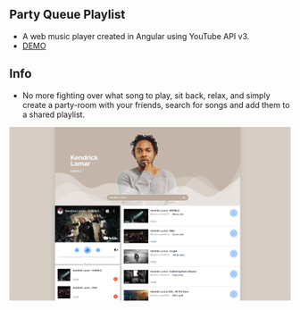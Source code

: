 ## Party Queue Playlist

- A web music player created in Angular using YouTube API v3.
- [DEMO](https://party-queue-angular.web.app/)

## Info

- No more fighting over what song to play, sit back, relax, and simply create a party-room with your friends, search for songs and add them to a shared playlist.

![party-queue](https://github.com/dainja/music-queue-player/blob/main/src/assets/party-queuer-youtube.png)
